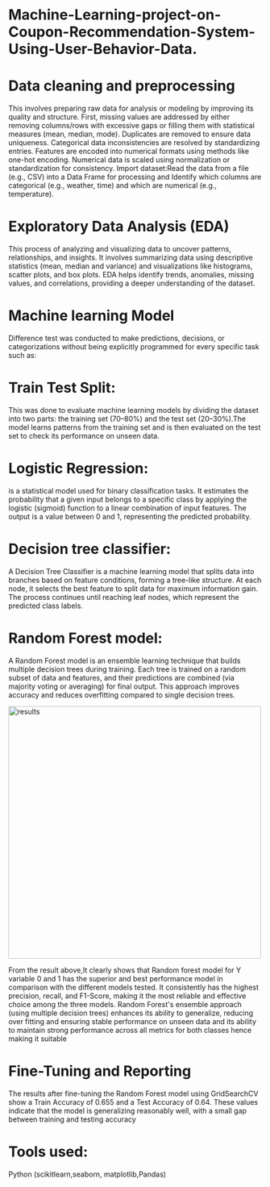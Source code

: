 # Machine-Learning-project-on-Coupon-Recommendation-System-Using-User-Behavior-Data.

# Data cleaning and preprocessing 
This involves preparing raw data for analysis or modeling by improving its quality and structure. First, missing values are addressed by either removing columns/rows with excessive gaps or 
filling them with statistical measures (mean, median, mode). Duplicates are removed to ensure data uniqueness. Categorical data inconsistencies are resolved by standardizing entries. 
Features are encoded into numerical formats using methods like one-hot encoding. Numerical data is scaled using normalization or standardization for consistency.
Import dataset:Read the data from a file (e.g., CSV) into a Data Frame for processing and Identify which columns are categorical (e.g., weather, time) and which are numerical (e.g., 
temperature).

# Exploratory Data Analysis (EDA)
This process of analyzing and visualizing data to uncover patterns, relationships, and insights. It 
involves summarizing data using descriptive statistics (mean, median and variance) and 
visualizations like histograms, scatter plots, and box plots. EDA helps identify trends, anomalies, 
missing values, and correlations, providing a deeper understanding of the dataset.


# Machine learning Model
Difference test was conducted to make predictions, decisions, or 
categorizations without being explicitly programmed for every specific task such as:

# Train Test Split:
This was done to evaluate machine learning models by dividing the dataset into two parts: the training set (70–80%) and the test set (20–30%).The model learns patterns from the training set and is then evaluated on the test set to check its performance on unseen data.

# Logistic Regression:
is a statistical model used for binary classification tasks. It estimates the probability that a given input belongs to a specific class by applying the logistic (sigmoid) function to a linear combination of input features. The output is a value between 0 and 1, representing the predicted probability.

# Decision tree classifier: 
A Decision Tree Classifier is a machine learning model that splits data into branches based on feature conditions, forming a tree-like structure. At each node, it selects the best feature to split data for maximum information gain. The process continues until reaching leaf nodes, which represent the predicted class labels.
# Random Forest model: 
A Random Forest model is an ensemble learning technique that builds multiple decision trees during training. Each tree is trained on a random subset of data and features, and their predictions are combined (via majority voting or averaging) for final output. This approach improves accuracy and reduces overfitting compared to single decision trees.

<img width="501" alt="results" src="https://github.com/user-attachments/assets/b42a5a60-30ec-41e6-8d62-5c684cdefe07">

From the result above,It clearly shows that Random forest model for Y variable 0 and 1 has the superior and best  performance model in comparison with the different models tested. It consistently has the 
highest precision, recall, and F1-Score, making it the most reliable and effective choice among the three models. Random Forest's ensemble approach (using multiple decision trees) 
enhances its ability to generalize, reducing over fitting and ensuring stable performance on unseen data and its ability to maintain strong performance across all metrics for both classes hence making it suitable
# Fine-Tuning and Reporting
The results after fine-tuning the Random Forest model using GridSearchCV show a Train 
Accuracy of 0.655 and a Test Accuracy of 0.64. These values indicate that the model is 
generalizing reasonably well, with a small gap between training and testing accuracy

# Tools used:
Python (scikitlearn,seaborn, matplotlib,Pandas)
